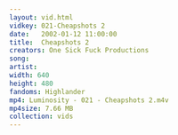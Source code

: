 ```yaml
---
layout: vid.html
vidkey: 021-Cheapshots 2
date:   2002-01-12 11:00:00
title:  Cheapshots 2
creators: One Sick Fuck Productions
song: 
artist: 
width: 640
height: 480
fandoms: Highlander
mp4: Luminosity - 021 - Cheapshots 2.m4v
mp4size: 7.66 MB
collection: vids
---
```


  <div>
  
  </div>
  
